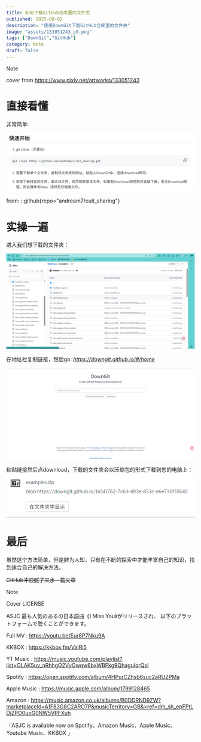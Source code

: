 ```yaml
---
title: 如何下载GitHub仓库里的文件夹
published: 2025-08-02
description: "使用DownGit下载GitHub仓库里的文件夹"
image: "assets/133051243_p0.png"
tags: ["DownGit","GitHub"]
category: Note
draft: false
---
```


> [!NOTE]
> cover from https://www.pixiv.net/artworks/133051243

# 直接看懂

非常简单:

![](assets/image.png)

from: 
::github{repo="andream7/cuit_sharing"}

# 实操一遍

进入我们想下载的文件夹：

![](assets/image-1.png)

在地址栏复制链接，然后go: _https://downgit.github.io/#/home_

![](assets/image-2.png)

粘贴链接然后点download，下载的文件夹会以压缩包的形式下载到您的电脑上：
![](assets/image-3.png)

# 最后

虽然这个方法简单，但是鲜为人知，只有在不断的探索中才能丰富自己的知识，找到适合自己的解决方法。

~~GitHub冲浪腻了来水一篇文章~~

>[!NOTE]
> Cover LICENSE
> 
>ASJC 最も人気のあるの日本語曲《I Miss You》がリリースされ、
>以下のプラットフォームで聴くことができます。
>
>Full MV : https://youtu.be/Eur8P7Nku9A
>
>KKBOX : https://kkbox.fm/VaIRl5
>
>YT Music : https://music.youtube.com/playlist?list=OLAK5uy_nRhhgO2VyOwqw6bxWBFkg9QhaguIqrQsI
>
>Spotify : https://open.spotify.com/album/4HPurCZhsb6suc2aRUZPMa
>
>Apple Music : https://music.apple.com/album/1799128465
>
>Amazon : https://music.amazon.co.uk/albums/B0DDRND9ZW?marketplaceId=A1F83G8C2ARO7P&musicTerritory=GB&>ref=dm_sh_epFPtLDjZPO0uoG0NW5VPFXuh
>
>「ASJC is available now on Spotify、Amazon Music、Apple Music、Youtube Music、KKBOX 」